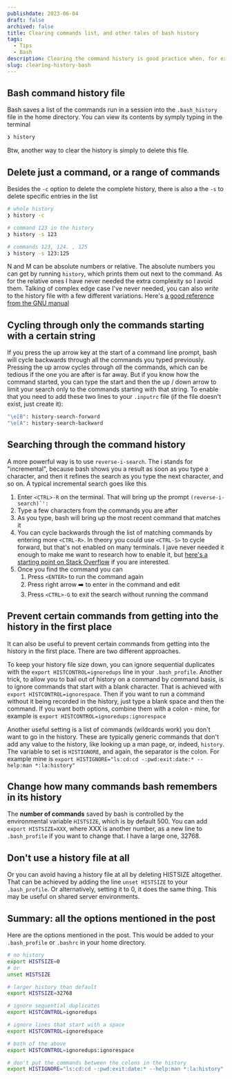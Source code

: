 ```yaml
---
publishdate: 2023-06-04
draft: false
archived: false
title: Clearing commands list, and other tales of bash history
tags:
  - Tips
  - Bash
description: Clearing the command history is good practice when, for example, one has mistakenly pasted sensitive info.<br><code>❯ history -c</code> will do the trick. More details inside.
slug: clearing-history-bash
---
```


## Bash command history file

Bash saves a list of the commands run in a session into the `.bash_history` file in the home directory. You can view its contents by symply typing in the terminal

```bash
❯ history
```

Btw, another way to clear the history is simply to delete this file.

## Delete just a command, or a range of commands

Besides the `-c` option to delete the complete history, there is also a the `-s` to delete specific entries in the list

```bash
# whole history
❯ history -c

# command 123 in the history
❯ history -s 123

# commands 123, 124. , 125
❯ history -s 123:125
```

N and M can be absolute numbers or relative. The absolute numbers you can get by running `history`, which prints them out next to the command. As for the relative ones I have never needed the extra complexity so I avoid them. Talking of complex edge case I've never needed, you can also _write_ to the history file with a few different variations. Here's [a good reference from the GNU manual](https://www.gnu.org/software/bash/manual/html_node/Bash-History-Builtins.html)

## Cycling through only the commands starting with a certain string

If you press the up arrow key at the start of a command line prompt, bash will cycle backwards through all the commands you typed previously.
Pressing the up arrow cycles through _all_ the commands, which can be tedious if the one you are after is far away. But if you know how the command started, you can type the start and then the up / down arrow to limit your search only to the commands starting with that string. To enable that you need to add these two lines to your `.inputrc` file (if the file doesn't exist, just create it):

```bash
"\e[B": history-search-forward
"\e[A": history-search-backward
```

## Searching through the command history

A more powerful way is to use `reverse-i-search`. The i stands for "incremental", because bash shows you a result as soon as you type a character, and then it refines the search as you type the next character, and so on. A typical incremental search goes like this

1. Enter `<CTRL>-R` on the terminal. That will bring up the prompt `` (reverse-i-search)`': ``
1. Type a few characters from the commands you are after
1. As you type, bash will bring up the most recent command that matches it
1. You can cycle backwards through the list of matching commands by entering more `<CTRL-R>`. In theory you could use `<CTRL-S>` to cycle forward, but that's not enabled on many terminals. I jave never needed it enough to make me want to research how to enable it, but [here's a starting point on Stack Overflow](https://unix.stackexchange.com/questions/73498/how-to-cycle-through-reverse-i-search-in-bash) if you are interested.
1. Once you find the command you can
   1. Press `<ENTER>` to run the command again
   1. Press right arrow ➡️ to enter in the command and edit
   1. Press `<CTRL>-G` to exit the search without running the command

## Prevent certain commands from getting into the history in the first place

It can also be useful to prevent certain commands from getting into the history in the first place. There are two different approaches.

To keep your history file size down, you can ignore sequential duplicates with the `export HISTCONTROL=ignoredups` line in your `.bash_profile`. Another trick, to allow you to bail out of history on a command by command basis, is to ignore commands that start with a blank character. That is achieved with `export HISTCONTROL=ignorespace`. Then if you want to run a command without it being recorded in the history, just type a blank space and then the command. If you want both options, combine them with a colon - mine, for example is `export HISTCONTROL=ignoredups:ignorespace`

Another useful setting is a list of commands (wildcards work) you don't want to go in the history. These are typically generic commands that don't add any value to the history, like looking up a man page, or, indeed, `history`. The variable to set is `HISTIGNORE`, and again, the separator is the colon. For example mine is `export HISTIGNORE="ls:cd:cd -:pwd:exit:date:* --help:man *:la:history"`

## Change how many commands bash remembers in its history

The **number of commands** saved by bash is controlled by the environmental variable `HISTSIZE`, which is by default 500. You can add `export HISTSIZE=XXX`, where XXX is another number, as a new line to `.bash_profile` if you want to change that. I have a large one, 32768.

## Don't use a history file at all

Or you can avoid having a history file at all by deleting HISTSIZE altogether. That can be achieved by adding the line `unset HISTSIZE` to your `.bash_profile`. Or alternatively, setting it to 0, it does the same thing. This may be useful on shared server environments.

## Summary: all the options mentioned in the post

Here are the options mentioned in the post. This would be added to your `.bash_profile` or `.bashrc` in your home directory.

```bash
# no history
export HISTSIZE=0
# or
unset HISTSIZE

# larger history than default
export HISTSIZE=32768

# ignore sequential duplicates
export HISTCONTROL=ignoredups

# ignore lines that start with a space
export HISTCONTROL=ignoredspace

# both of the above
export HISTCONTROL=ignoredups:ignorespace

# don't put the commands between the colons in the history
export HISTIGNORE="ls:cd:cd -:pwd:exit:date:* --help:man *:la:history"
```
